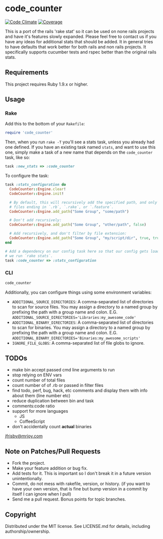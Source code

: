 # code_counter

[![Code Climate](https://codeclimate.com/github/MrJoy/code_statistics.png)](https://codeclimate.com/github/MrJoy/code_statistics)
[![Coverage](https://codeclimate.com/github/MrJoy/code_statistics/coverage.png)](https://codeclimate.com/github/MrJoy/code_statistics)

This is a port of the rails 'rake stat' so it can be used on none rails
projects and have it's features slowly expanded. Please feel free to contact us
if you have any ideas for additional stats that should be added. It in general
tries to have defaults that work better for both rails and non rails projects.
It specifically supports cucumber tests and rspec better than the original
rails stats.


## Requirements

This project requires Ruby 1.9.x or higher.


## Usage

### Rake

Add this to the bottom of your `Rakefile`:

```ruby
require 'code_counter'
```

Then, when you run `rake -T` you'll see a stats task, unless you already had
one defined.  If you have an existing task named `stats`, and want to use this
one, simply make a task of a new name that depends on the `code_counter`
task, like so:

```ruby
task :new_stats => :code_counter
```

To configure the task:

```ruby
task :stats_configuration do
  CodeCounter::Engine.clear!
  CodeCounter::Engine.init!

  # By default, this will recursively add the specified path, and only look for
  # files ending in `.rb`, `.rake`, or `.feature`.
  CodeCounter::Engine.add_path("Some Group", "some/path")

  # Don't add recursively:
  CodeCounter::Engine.add_path("Some Group", "other/path", false)

  # Add recursively, and don't filter by file extension:
  CodeCounter::Engine.add_path("Some Group", "my/script/dir", true, true)
end

# Add a dependency on our config task here so that our config gets loaded when
# we run `rake stats`.
task :code_counter => :stats_configuration
```


### CLI

```bash
code_counter
```

Additionally, you can configure things using some environment variables:

* `ADDITIONAL_SOURCE_DIRECTORIES`: A comma-separated list of directories to
  scan for source files.  You may assign a directory to a named group by
  prefixing the path with a group name and colon.  E.G. `ADDITIONAL_SOURCE_DIRECTORIES='Libraries:my_awesome_code'`
* `ADDITIONAL_BINARY_DIRECTORIES`: A comma-separated list of directories to
  scan for binaries.  You may assign a directory to a named group by prefixing
  the path with a group name and colon.  E.G. `ADDITIONAL_BINARY_DIRECTORIES='Binaries:my_awesome_scripts'`
* `IGNORE_FILE_GLOBS`: A comma-separated list of file globs to ignore.


## TODOs

* make bin accept passed cmd line arguments to run
* stop relying on ENV vars
* count number of total files
* count number of of .rb or passed in filter files
* find todo, perf, bug, hack, etc comments and display them with info about
  them (line number etc)
* reduce duplication between bin and task
* comments:code ratio
* support for more languages
    * JS
    * CoffeeScript
* don't accidentally count __actual__ binaries

[jfrisby@mrjoy.com](mailto:jfrisby@mrjoy.com)


## Note on Patches/Pull Requests

* Fork the project.
* Make your feature addition or bug fix.
* Add tests for it. This is important so I don't break it in a future version
  unintentionally.
* Commit, do not mess with rakefile, version, or history.  (if you want to have
  your own version, that is fine but bump version in a commit by itself I can
  ignore when I pull)
* Send me a pull request. Bonus points for topic branches.


## Copyright

Distributed under the MIT license.  See LICENSE.md for details, including
authorship/ownership.
